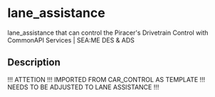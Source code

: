 # lane_assistance
lane_assistance that can control the Piracer's Drivetrain Control with CommonAPI Services | SEA:ME DES & ADS
<br>
## Description

!!! ATTETION !!! IMPORTED FROM CAR_CONTROL AS TEMPLATE !!! <br>
NEEDS TO BE ADJUSTED TO LANE ASSISTANCE !!!
